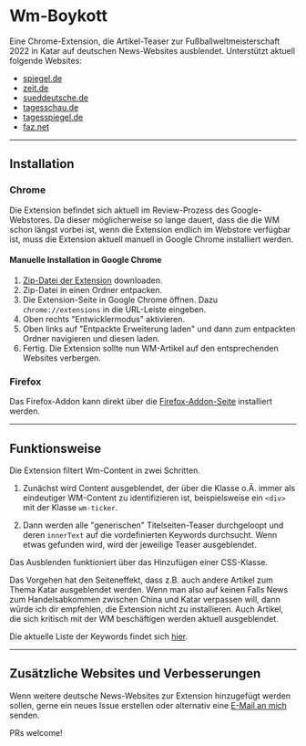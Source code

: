 # Wm-Boykott

Eine Chrome-Extension, die Artikel-Teaser zur Fußballweltmeisterschaft 2022 in Katar auf deutschen News-Websites ausblendet. Unterstützt aktuell folgende Websites:

- [spiegel.de](https://www.spiegel.de)
- [zeit.de](https://www.zeit.de)
- [sueddeutsche.de](https://www.sueddeutsche.de)
- [tagesschau.de](https://www.tagesschau.de)
- [tagesspiegel.de](https://www.tagesspiegel.de)
- [faz.net](https://www.faz.net)

----

## Installation

### Chrome

Die Extension befindet sich aktuell im Review-Prozess des Google-Webstores. Da dieser möglicherweise so lange dauert, dass die die WM schon längst vorbei ist, wenn die Extension endlich im Webstore verfügbar ist, muss die Extension aktuell manuell in Google Chrome installiert werden.

#### Manuelle Installation in Google Chrome

1. [Zip-Datei der Extension](https://github.com/trych/wm-boykott/releases/download/v1.0.2/wm_boykott_chrome_v1.0.2.zip) downloaden.
2. Zip-Datei in einen Ordner entpacken.
3. Die Extension-Seite in Google Chrome öffnen. Dazu `chrome://extensions` in die URL-Leiste eingeben.
4. Oben rechts "Entwicklermodus" aktivieren.
5. Oben links auf "Entpackte Erweiterung laden" und dann zum entpackten Ordner navigieren und diesen laden.
6. Fertig. Die Extension sollte nun WM-Artikel auf den entsprechenden Websites verbergen.

### Firefox

Das Firefox-Addon kann direkt über die [Firefox-Addon-Seite](https://addons.mozilla.org/de/firefox/addon/wm-boykott/) installiert werden.

----

## Funktionsweise

Die Extension filtert Wm-Content in zwei Schritten.

1. Zunächst wird Content ausgeblendet, der über die Klasse o.Ä. immer als eindeutiger WM-Content zu identifizieren ist, beispielsweise ein `<div>` mit der Klasse `wm-ticker`.

2. Dann werden alle "generischen" Titelseiten-Teaser durchgeloopt und deren `innerText` auf die vordefinierten Keywords durchsucht. Wenn etwas gefunden wird, wird der jeweilige Teaser ausgeblendet.

Das Ausblenden funktioniert über das Hinzufügen einer CSS-Klasse.

Das Vorgehen hat den Seiteneffekt, dass z.B. auch andere Artikel zum Thema Katar ausgeblendet werden. Wenn man also auf keinen Falls News zum Handelsabkommen zwischen China und Katar verpassen will, dann würde ich dir empfehlen, die Extension nicht zu installieren. Auch Artikel, die sich kritisch mit der WM beschäftigen werden aktuell ausgeblendet.

Die aktuelle Liste der Keywords findet sich [hier](https://github.com/trych/wm-boykott/blob/8c10125368d0732364a795142317986c03e599a0/js/main.js#L1).

----

## Zusätzliche Websites und Verbesserungen

Wenn weitere deutsche News-Websites zur Extension hinzugefügt werden sollen, gerne ein neues Issue erstellen oder alternativ eine [E-Mail an mich](mailto:wm-boykott@trych.dev) senden.

PRs welcome!
